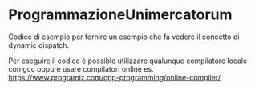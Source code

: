 # ProgrammazioneUnimercatorum 
Codice di esempio per fornire un esempio che fa vedere il concetto di dynamic dispatch. 

Per eseguire il codice è possible utilizzare qualunque compilatore locale con gcc oppure 
usare compilatori online es. https://www.programiz.com/cpp-programming/online-compiler/ 

